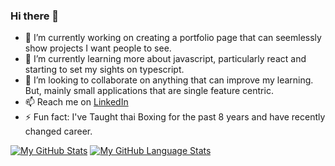 ### Hi there 👋

- 🔭 I’m currently working on creating a portfolio page that can seemlessly show projects I want people to see.
- 🌱 I’m currently learning more about javascript, particularly react and starting to set my sights on typescript.
- 👯 I’m looking to collaborate on anything that can improve my learning. But, mainly small applications that are single feature centric.
- 📫 Reach me on [LinkedIn](https://www.linkedin.com/in/marco-belahouane-628381b9/)
- ⚡ Fun fact: I've Taught thai Boxing for the past 8 years and have recently changed career.

[![My GitHub Stats](https://github-readme-stats.vercel.app/api/?username=mkb93&count_private=true&theme=tokyonight&showicons=true)]()
[![My GitHub Language Stats](https://github-readme-stats.vercel.app/api/top-langs/?username=mkb93&langs_count=5&theme=tokyonight)]()
